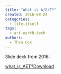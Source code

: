 ```yaml
---
title: "What is A/E/T?"
created: 2016-08-24
categories: 
  - life-itself
tags: 
  - art-earth-tech
authors: 
  - Theo Cox
---
```


Slide deck from 2016:

[what\_is\_AET?](assets/what_is_AET.pdf)[Download](assets/what_is_AET.pdf)
